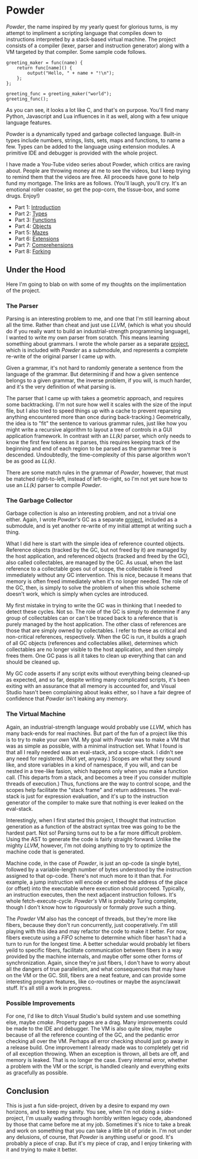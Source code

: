 # Powder

*Powder*, the name inspired by my yearly quest for glorious turns, is my attempt to impliment a scripting language that compiles down to instructions interpreted by a stack-based virtual machine.  The project consists of a compiler (lexer, parser and instruction generator) along with a VM targeted by that compiler.  Some sample code follows.

```
greeting_maker = func(name) {
    return func[name]() {
        output("Hello, " + name + "!\n");
    };
};

greeting_func = greeting_maker("world");
greeting_func();
```

As you can see, it looks a lot like C, and that's on purpose.  You'll find many Python, Javascript and Lua influences in it as well, along with a few unique language features.

Powder is a dynamically typed and garbage collected language.  Built-in types include numbers, strings, lists, sets, maps and functions, to name a few.  Types can be added to the language using extension modules.  A primitive IDE and debugger is provided with the whole project.

I have made a You-Tube video series about Powder, which critics are raving about.  People are throwing money at me to see the videos, but I keep trying to remind them that the videos are free.  All proceeds have gone to help fund my mortgage.  The links are as follows.  (You'll laugh, you'll cry.  It's an emotional roller coaster, so get the pop-corn, the tissue-box, and some drugs.  Enjoy!)

* Part 1: [Introduction](https://www.youtube.com/watch?v=awjfhq5j2EI)
* Part 2: [Types](https://www.youtube.com/watch?v=Aj3svD-MCU4)
* Part 3: [Functions](https://www.youtube.com/watch?v=PjEWqetVlVQ)
* Part 4: [Objects](https://www.youtube.com/watch?v=jUgLFbKQV-0)
* Part 5: [Mazes](https://www.youtube.com/watch?v=8jjUrTNph-E)
* Part 6: [Extensions](https://www.youtube.com/watch?v=8JldO1F1YA8)
* Part 7: [Comprehensions](https://www.youtube.com/watch?v=duKToQgUcys)
* Part 8: [Forking](https://www.youtube.com/watch?v=pIRvbT4MgnQ)

## Under the Hood

Here I'm going to blab on with some of my thoughts on the implimentation of the project.

### The Parser

Parsing is an interesting problem to me, and one that I'm still learning about all the time.  Rather than cheat and just use *LLVM*, (which is what you should do if you really want to build an industrial-strength programming language), I wanted to write my own parser from scratch.  This means learning something about grammars.  I wrote the whole parser as a separate [project](https://github.com/spencerparkin/ParseParty), which is included with *Powder* as a submodule, and represents a complete re-write of the original parser I came up with.

Given a grammar, it's not hard to randomly generate a sentence from the language of the grammar.  But determining if and how a given sentence belongs to a given grammar, the inverse problem, if you will, is much harder, and it's the very definition of what parsing is.

The parser that I came up with takes a geometric approach, and requires some backtracking.  (I'm not sure how well it scales with the size of the input file, but I also tried to speed things up with a cache to prevent reparsing anything encountered more than once during back-tracking.)  Geometrically, the idea is to "fit" the sentence to various grammar rules, just like how you might write a recursive algorithm to layout a tree of controls in a GUI application framework.  In contrast with an *LL(k)* parser, which only needs to know the first few tokens as it parses, this requires keeping track of the beginning and end of each region to be parsed as the grammar tree is descended.  Undoubtedly, the time-complexity of this parse algorithm won't be as good as *LL(k)*.

There are some match rules in the grammar of *Powder*, however, that must be matched right-to-left, instead of left-to-right, so I'm not yet sure how to use an *LL(k)* parser to compile *Powder*.

### The Garbage Collector

Garbage collection is also an interesting problem, and not a trivial one either.  Again, I wrote *Powder's* GC as a separate [project](https://github.com/spencerparkin/GarbageCollector), included as a submodule, and is yet another re-write of my initial attempt at writing such a thing.

What I did here is start with the simple idea of reference counted objects.  Reference objects (tracked by the GC, but not freed by it) are managed by the host application, and referenced objects (tracked and freed by the GC), also called collectables, are managed by the GC.  As usual, when the last reference to a collectable goes out of scope, the collectable is freed immediately without any GC intervention.  This is nice, because it means that memory is often freed immediately when it's no longer needed.  The role of the GC, then, is simply to solve the problem of when this whole scheme doesn't work, which is simply when cycles are introduced.

My first mistake in trying to write the GC was in thinking that I needed to detect these cycles.  Not so.  The role of the GC is simply to determine if any group of collectables can or can't be traced back to a reference that is purely managed by the host application.  The other class of references are those that are simply owned by collectables.  I refer to these as critical and non-critical references, respectively.  When the GC is run, it builds a graph of all GC objects (references and collectables alike), determines which collectables are no longer visible to the host application, and then simply frees them.  One GC pass is all it takes to clean up everything that can and should be cleaned up.

My GC code asserts if any script exits without everything being cleaned-up as expected, and so far, despite writing many complicated scripts, it's been exiting with an assurance that all memory is accounted for, and Visual Studio hasn't been complaining about leaks either, so I have a fair degree of confidence that *Powder* isn't leaking any memory.

### The Virtual Machine

Again, an industrial-strength language would probably use *LLVM*, which has many back-ends for real machines.  But part of the fun of a project like this is to try to make your *own* VM.  My goal with *Powder* was to make a VM that was as simple as possible, with a minimal instruction set.  What I found is that all I really needed was an eval-stack, and a scope-stack.  I didn't see any need for registered.  (Not yet, anyway.)  Scopes are what they sound like, and store variables in a kind of namespace, if you will, and can be nested in a tree-like fasion, which happens only when you make a function call.  (This departs from a stack, and becomes a tree if you consider multiple threads of execution.)  Thus, functions are the way to control scope, and the scopes help facilitate the "stack frame" and return addresses.  The eval-stack is just for expression evaluation, and it's up to the instruction generator of the compiler to make sure that nothing is ever leaked on the eval-stack.

Interestingly, when I first started this project, I thought that instruction generation as a function of the abstract syntax tree was going to be the hardest part.  Not so!  Parsing turns out to be a far more difficult problem.  Using the AST to generate the code is fairly straight-forward.  Unlike the mighty *LLVM*, however, I'm not doing anything to try to optimize the machine code that is generated.

Machine code, in the case of *Powder*, is just an op-code (a single byte), followed by a variable-length number of bytes understood by the instruction assigned to that op-code.  There's not much more to it than that.  For example, a jump instruction will encode or embed the address of the place (or offset) into the executable where execution should proceed.  Typically, an instruction executes, then the next adjacent instruction follows.  It's whole fetch-execute-cycle.  *Powder's* VM is probably Turing complete, though I don't know how to rigourously or formaly prove such a thing.

The *Powder* VM also has the concept of threads, but they're more like fibers, because they don't run concurrently, just cooperatively.  I'm still playing with this idea and may refactor the code to make it better.  For now, fibers execute using a *FIFO* scheme to determine which fiber hasn't had a turn to run for the longest time.  A better schedular would probably let fibers yeild to specific fibers, facilitate communication between fibers in a way provided by the machine internals, and maybe offer some other forms of synchronization.  Again, since they're just fibers, I don't have to worry about all the dangers of true parallelism, and what consequences that may have on the VM or the GC.  Still, fibers are a neat feature, and can provide some interesting program features, like co-routines or maybe the async/await stuff.  It's all still a work in progress.

### Possible Improvements

For one, I'd like to ditch Visual Studio's build system and use something else, maybe *cmake*.  Property pages are a drag.  Many improvements could be made to the IDE and debugger.  The VM is also quite slow, maybe because of all the reference counting of the GC, and the pedantic error checking all over the VM.  Perhaps all error checking should just go away in a release build.  One improvement I already made was to completely get rid of all exception throwing.  When an exception is thrown, all bets are off, and memory is leaked.  That is no longer the case.  Every internal error, whether a problem with the VM or the script, is handled cleanly and everything exits as gracefully as possible.

## Conclusion

This is just a fun side-project, driven by a desire to expand my own horizons, and to keep my sanity.  You see, when I'm not doing a side-project, I'm usually wading through horribly written legacy code, abandoned by those that came before me at my job.  Sometimes it's nice to take a break and work on something that you can take a little bit of pride in.  I'm not under any delusions, of course, that *Powder* is anything useful or good.  It's probably a piece of crap.  But it's my piece of crap, and I enjoy tinkering with it and trying to make it better.